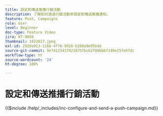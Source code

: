 ```yaml
---
title: 設定和傳送推播行銷活動
description: 了解如何透過行銷活動來設定和傳送推播通知。
feature: Push, Campaigns
role: User
level: Beginner
doc-type: Feature Video
jira: KT-9894
thumbnail: 3422017.jpeg
exl-id: 2920a913-116b-4f76-9916-b268a9e95bde
source-git-commit: 9e74123437421075fbc62f08bbbf249e15fe67dc
workflow-type: ht
source-wordcount: '24'
ht-degree: 100%

---
```


# 設定和傳送推播行銷活動

{{$include /help/_includes/inc-configure-and-send-a-push-campaign.md}}
